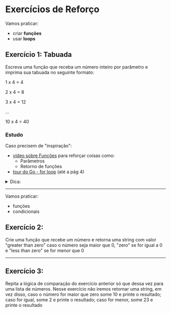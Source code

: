 # Exercícios de Reforço

Vamos praticar:
- criar **funções**
- usar **loops**

## Exercício 1: Tabuada
Escreva uma função que receba um número inteiro por parâmetro e imprima sua tabuada no seguinte formato:

1 x 4 = 4

2 x 4 = 8

3 x 4 = 12

...

10 x 4 = 40

### Estudo
Caso precisem de "inspiração":
- [vídeo sobre Funções](https://youtu.be/PPOBe49M8V0?si=8KQpsSIYN4cuGqcz) para reforçar coisas como:
   - Parâmetros
   - Retorno de funções
- [tour do Go - for loop](https://go.dev/tour/flowcontrol/1) (até a pág 4)

<details>
  <summary>Dica:</summary>

  Vamos analisar o nosso "print" ("1 x 4 = 4", por exemplo)
  - quais são as partes que sempre se repetem no "print"?
  - quais sempre mudam? (variáveis!!)
  - e essas variáveis, como elas mudam?

  Às vezes ajuda escrever no papel o problema e tentar resolver à mão mesmo, pensando em cada repetição do loop
</details>

---

Vamos praticar:
- funções
- condicionais

## Exercício 2:
Crie uma função que recebe um número e retorna uma string com valor "greater than zero" caso o número seja maior que 0, "zero" se for igual a 0 e "less than zero" se for menor que 0

---

## Exercício 3: 
Repita a lógica de comparação do exercício anterior só que dessa vez para uma lista de números. Nesse exercício não iremos retornar uma string, 
em vez disso, caso o número for maior que zero some 10 e printe o resultado; caso for igual, some 2 e printe o resultado; caso for menor, some 23 e printe o resultado
